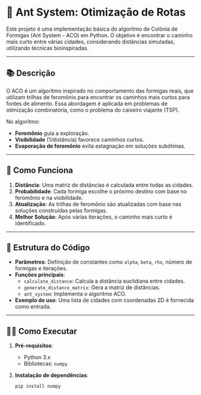 # 🐜 Ant System: Otimização de Rotas

Este projeto é uma implementação básica do algoritmo de Colônia de Formigas (Ant System - ACO) em Python. O objetivo é encontrar o caminho mais curto entre várias cidades, considerando distâncias simuladas, utilizando técnicas bioinspiradas.

---

## 📚 Descrição

O ACO é um algoritmo inspirado no comportamento das formigas reais, que utilizam trilhas de feromônio para encontrar os caminhos mais curtos para fontes de alimento. Essa abordagem é aplicada em problemas de otimização combinatória, como o problema do caixeiro viajante (TSP).

No algoritmo:
- **Feromônio** guia a exploração.
- **Visibilidade** (1/distância) favorece caminhos curtos.
- **Evaporação de feromônio** evita estagnação em soluções subótimas.

---

## 🚀 Como Funciona

1. **Distância**: Uma matriz de distâncias é calculada entre todas as cidades.
2. **Probabilidade**: Cada formiga escolhe o próximo destino com base no feromônio e na visibilidade.
3. **Atualização**: As trilhas de feromônio são atualizadas com base nas soluções construídas pelas formigas.
4. **Melhor Solução**: Após várias iterações, o caminho mais curto é identificado.

---

## 📂 Estrutura do Código

- **Parâmetros**: Definição de constantes como `alpha`, `beta`, `rho`, número de formigas e iterações.
- **Funções principais**:
  - `calculate_distance`: Calcula a distância euclidiana entre cidades.
  - `generate_distance_matrix`: Gera a matriz de distâncias.
  - `ant_system`: Implementa o algoritmo ACO.
- **Exemplo de uso**: Uma lista de cidades com coordenadas 2D é fornecida como entrada.

---

## 🧑‍💻 Como Executar

1. **Pré-requisitos**:
   - Python 3.x
   - Bibliotecas: `numpy`

2. **Instalação de dependências**:
   ```bash
   pip install numpy
